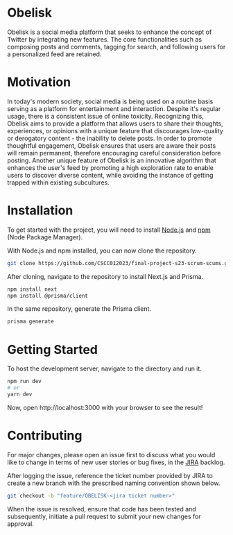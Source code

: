 # Obelisk

Obelisk is a social media platform that seeks to enhance the concept of Twitter by integrating new features. The core functionalities such as composing posts and comments, tagging for search, and following users for a personalized feed are retained.

# Motivation

In today's modern society, social media is being used on a routine basis serving as a platform for entertainment and interaction. Despite it's regular usage, there is a consistent issue of online toxicity. Recognizing this, Obelisk aims to provide a platform that allows users to share their thoughts, experiences, or opinions with a unique feature that discourages low-quality or derogatory content - the inability to delete posts. In order to promote thoughtful engagement, Obelisk ensures that users are aware their posts will remain permanent, therefore encouraging careful consideration before posting. Another unique feature of Obelisk is an innovative algorithm that enhances the user's feed by promoting a high exploration rate to enable users to discover diverse content, while avoiding the instance of getting trapped within existing subcultures.

# Installation

To get started with the project, you will need to install [Node.js](https://nodejs.org/) and [npm](https://docs.npmjs.com/downloading-and-installing-node-js-and-npm) (Node Package Manager).

With Node.js and npm installed, you can now clone the repository.

```bash
git clone https://github.com/CSCC012023/final-project-s23-scrum-scums.git
```

After cloning, navigate to the repository to install Next.js and Prisma.

```bash
npm install next
npm install @prisma/client
```

In the same repository, generate the Prisma client.

```bash
prisma generate
```

# Getting Started
To host the development server, navigate to the directory and run it.

```bash
npm run dev
# or
yarn dev
```

Now, open http://localhost:3000 with your browser to see the result!

# Contributing

For major changes, please open an issue first to discuss what you would like to change in terms of new user stories or bug fixes, in the [JIRA](https://scrumscums.atlassian.net/jira/software/projects/OBELISK/boards/1/backlog) backlog.

After logging the issue, reference the ticket number provided by JIRA to create a new branch with the prescribed naming convention shown below.

```bash
git checkout -b "feature/OBELISK-<jira ticket number>"
```

When the issue is resolved, ensure that code has been tested and subsequently, initiate a pull request to submit your new changes for approval.

<!-- # Learn More

To learn more about Next.js, take a look at the following resources:

- [Next.js Documentation](https://nextjs.org/docs) - learn about Next.js features and API.
- [Learn Next.js](https://nextjs.org/learn) - an interactive Next.js tutorial. -->


<!-- # License
[MIT](https://choosealicense.com/licenses/mit/) -->